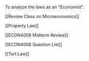 

To analyze the laws as an "Economist".

[[Review Class on Microeconomics]]

[[Property Law]]

[[ECON4008 Midterm Review]]

[[ECON4008 Question List]]

[[Tort Law]]



